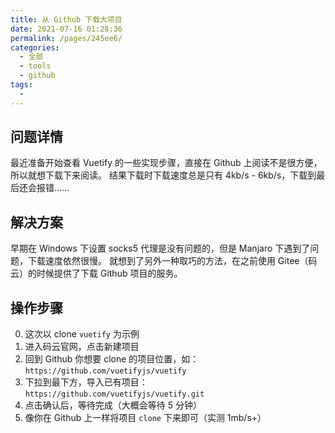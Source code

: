 ```yaml
---
title: 从 Github 下载大项目
date: 2021-07-16 01:28:36
permalink: /pages/245ee6/
categories: 
  - 全部
  - tools
  - github
tags: 
  - 
---
```


## 问题详情

最近准备开始查看 Vuetify 的一些实现步骤，直接在 Github 上阅读不是很方便，所以就想下载下来阅读。
结果下载时下载速度总是只有 4kb/s - 6kb/s，下载到最后还会报错……

## 解决方案

早期在 Windows 下设置 socks5 代理是没有问题的，但是 Manjaro 下遇到了问题，下载速度依然很慢。
就想到了另外一种取巧的方法，在之前使用 Gitee（码云）的时候提供了下载 Github 项目的服务。

## 操作步骤

0. 这次以 clone `vuetify` 为示例
1. 进入码云官网，点击新建项目
2. 回到 Github 你想要 clone 的项目位置，如：`https://github.com/vuetifyjs/vuetify`
3. 下拉到最下方，导入已有项目：`https://github.com/vuetifyjs/vuetify.git`
4. 点击确认后，等待完成（大概会等待 5 分钟）
5. 像你在 Github 上一样将项目 `clone` 下来即可（实测 1mb/s+）